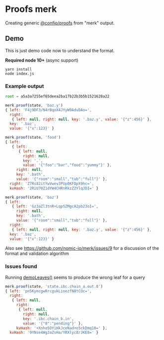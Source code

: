 # Proofs merk

Creating generic [@confio/proofs](https://github.com/confio/proofs) from "merk" output.

## Demo

This is just demo code now to understand the format.

**Required node 10+** (async support)

```shell
yarn install
node index.js
```

### Example output

```js
root = a5a3a7255ef65deea2ba17b22b3b5b1521628a22

merk.proof(state, 'baz.y')
{ left: 'F4j9DF3/N4rBqoX4JYyW9AdvDAo=',
  right:
   { left: null, right: null, key: '.baz.y', value: '{"z":456}' },
  key: '.baz',
  value: '{"x":123}' }

merk.proof(state, 'food')
{ left:
   { left:
      { left: null,
        right: null,
        key: '.',
        value: '{"foo":"bar","food":"yummy"}' },
     right: null,
     key: '.bath',
     value: '{"room":"small","tub":"full"}' },
  right: 'Z7Rs82itYwVwev3PUp0KFDpX9hc=',
  kvHash: '2RiU70Z1dYW4CHRnRkzZ2YlqJDI=' }

merk.proof(state, 'baz')
{ left:
   { left: 'Gz3aZl3tnR+LqpSZMgcA2pb23oI=',
     right: null,
     key: '.bath',
     value: '{"room":"small","tub":"full"}' },
  right:
   { left: null, right: null, key: '.baz.y', value: '{"z":456}' },
  key: '.baz',
  value: '{"x":123}' }
```

Also see https://github.com/nomic-io/merk/issues/9 for a discussion of the format and validation algorithm

### Issues found

Running [demoLeaves()](./index.js#L45-L82) seems to produce the wrong leaf for a query

```js
merk.proof(state, 'state.ibc.chain_a.out.0')
{ left: 'pn5KymcgwRrcgukLioozfN8tCOc=',
  right:
   { left: null,
     right:
      { left: null,
        right: null,
        key: '.ibc.chain_b.in',
        value: '{"0":"pending"}' },
     kvHash: '+Xnho5OYiHkJceNad+o5ckDmq18=' },
  kvHash: '9YNse4WgJaZsHa/YRXlyc8/JKE8=' }
```